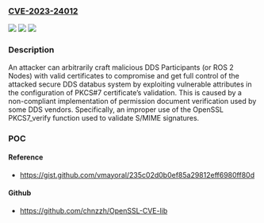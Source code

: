 ### [CVE-2023-24012](https://cve.mitre.org/cgi-bin/cvename.cgi?name=CVE-2023-24012)
![](https://img.shields.io/static/v1?label=Product&message=DDS&color=blue)
![](https://img.shields.io/static/v1?label=Version&message=%3D%20all%20versions%20&color=brighgreen)
![](https://img.shields.io/static/v1?label=Vulnerability&message=CWE-200%20Exposure%20of%20Sensitive%20Information%20to%20an%20Unauthorized%20Actor&color=brighgreen)

### Description

An attacker can arbitrarily craft malicious DDS Participants (or ROS 2 Nodes) with valid certificates to compromise and get full control of the attacked secure DDS databus system by exploiting vulnerable attributes in the configuration of PKCS#7 certificate’s validation. This is caused by a non-compliant implementation of permission document verification used by some DDS vendors. Specifically, an improper use of the OpenSSL PKCS7_verify function used to validate S/MIME signatures.

### POC

#### Reference
- https://gist.github.com/vmayoral/235c02d0b0ef85a29812eff6980ff80d

#### Github
- https://github.com/chnzzh/OpenSSL-CVE-lib


